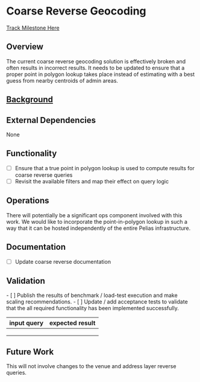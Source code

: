 # Coarse Reverse Geocoding

[Track Milestone Here](https://github.com/issues?utf8=%E2%9C%93&q=user%3Apelias+milestone%3A%22Coarse+Reverse+Geocode%22)

## Overview
The current coarse reverse geocoding solution is effectively broken and often results in incorrect results.
 It needs to be updated to ensure that a proper point in polygon lookup takes place instead of
 estimating with a best guess from nearby centroids of admin areas.

## [Background](background)

## External Dependencies
None

## Functionality

- [ ] Ensure that a true point in polygon lookup is used to compute results for coarse reverse queries
- [ ] Revisit the available filters and map their effect on query logic

## Operations
There will potentially be a significant ops component involved with this work.
 We would like to incorporate the point-in-polygon lookup in such a way that it can be hosted independently
 of the entire Pelias infrastructure.

## Documentation

- [ ] Update coarse reverse documentation

## Validation

<TBD> 
- [ ] Publish the results of benchmark / load-test execution and make scaling recommendations.
- [ ] Update / add acceptance tests to validate that the all required functionality has been implemented successfully.

|input query|expected result|
|---|---|
| | |
| | |
| | |


## Future Work

This will not involve changes to the venue and address layer reverse queries.
